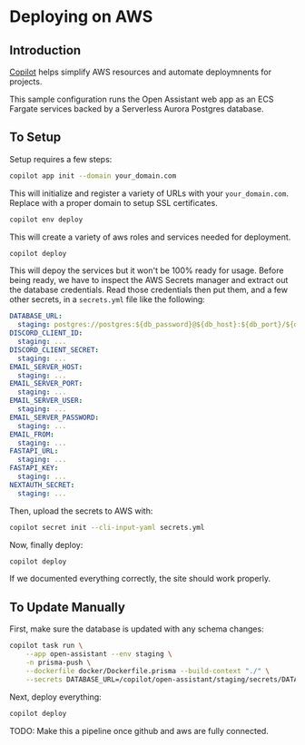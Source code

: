 # Deploying on AWS

## Introduction

[Copilot](https://aws.github.io/copilot-cli/) helps simplify AWS resources and
automate deploymnents for projects.

This sample configuration runs the Open Assistant web app as an ECS Fargate
services backed by a Serverless Aurora Postgres database.

## To Setup

Setup requires a few steps:

```sh
copilot app init --domain your_domain.com
```

This will initialize and register a variety of URLs with your `your_domain.com`.
Replace with a proper domain to setup SSL certificates.

```sh
copilot env deploy
```

This will create a variety of aws roles and services needed for deployment.

```sh
copilot deploy
```

This will depoy the services but it won't be 100% ready for usage. Before being
ready, we have to inspect the AWS Secrets manager and extract out the database
credentials. Read those credentials then put them, and a few other secrets, in a
`secrets.yml` file like the following:

```yaml
DATABASE_URL:
  staging: postgres://postgres:${db_password}@${db_host}:${db_port}/${db_name}
DISCORD_CLIENT_ID:
  staging: ...
DISCORD_CLIENT_SECRET:
  staging: ...
EMAIL_SERVER_HOST:
  staging: ...
EMAIL_SERVER_PORT:
  staging: ...
EMAIL_SERVER_USER:
  staging: ...
EMAIL_SERVER_PASSWORD:
  staging: ...
EMAIL_FROM:
  staging: ...
FASTAPI_URL:
  staging: ...
FASTAPI_KEY:
  staging: ...
NEXTAUTH_SECRET:
  staging: ...
```

Then, upload the secrets to AWS with:

```sh
copilot secret init --cli-input-yaml secrets.yml
```

Now, finally deploy:

```sh
copilot deploy
```

If we documented everything correctly, the site should work properly.

## To Update Manually

First, make sure the database is updated with any schema changes:

```sh
copilot task run \
    --app open-assistant --env staging \
    -n prisma-push \
    --dockerfile docker/Dockerfile.prisma --build-context "./" \
    --secrets DATABASE_URL=/copilot/open-assistant/staging/secrets/DATABASE_URL
```

Next, deploy everything:

```sh
copilot deploy
```

TODO: Make this a pipeline once github and aws are fully connected.
